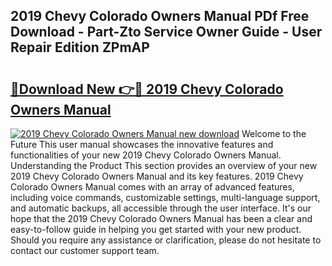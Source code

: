 ## 2019 Chevy Colorado Owners Manual PDf Free Download - Part-Zto Service Owner Guide - User Repair Edition ZPmAP

# <h2><a href="http://bc21229.oget.top/?id=2019+Chevy+Colorado+Owners+Manual">🔗Download New 👉🔴 2019 Chevy Colorado Owners Manual</a></h2>

[![2019 Chevy Colorado Owners Manual new download](https://i.imgur.com/5g1atiW.png)](http://bc21229.oget.top/?id=2019+Chevy+Colorado+Owners+Manual)
Welcome to the Future This user manual showcases the innovative features and functionalities of your new 2019 Chevy Colorado Owners Manual. Understanding the Product This section provides an overview of your new 2019 Chevy Colorado Owners Manual and its key features. 2019 Chevy Colorado Owners Manual comes with an array of advanced features, including voice commands, customizable settings, multi-language support, and automatic backups, all accessible through the user interface. It's our hope that the 2019 Chevy Colorado Owners Manual has been a clear and easy-to-follow guide in helping you get started with your new product. Should you require any assistance or clarification, please do not hesitate to contact our customer support team.
